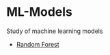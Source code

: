# ML-Models
Study of machine learning models

* [Random Forest](https://github.com/ML-WorkStation-SJSU/ML-Models/blob/master/Random%20Forest.ipynb)